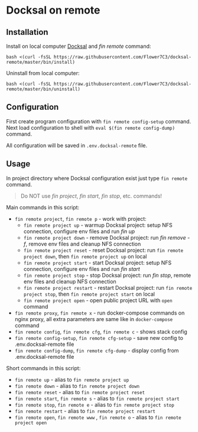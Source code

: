 # Docksal on remote

## Installation

Install on local computer [Docksal](https://docksal.io/installation) and *fin remote* command:

```
bash <(curl -fsSL https://raw.githubusercontent.com/Flower7C3/docksal-remote/master/bin/install)
```

Uninstall from local computer:
```
bash <(curl -fsSL https://raw.githubusercontent.com/Flower7C3/docksal-remote/master/bin/uninstall)
```

## Configuration

First create program configuration with `fin remote config-setup` command. 
Next load configuration to shell with `eval $(fin remote config-dump)` command.

All configuration will be saved in `.env.docksal-remote` file.


## Usage

In project directory where Docksal configuration exist just type `fin remote` command.

> Do NOT use *fin project*, *fin start*, *fin stop*, etc. commands!

Main commands in this script:
* `fin remote project`, `fin remote p` - work with project:
    * `fin remote project up` - warmup Docksal project: setup NFS connection, configure env files and run *fin up*
    * `fin remote project down` - remove Docksal project: run *fin remove -f*, remove env files and cleanup NFS connection
    * `fin remote project reset` - reset Docksal project: run `fin remote project down`, then `fin remote project up` on local 
    * `fin remote project start` - start Docksal project: setup NFS connection, configure env files and run *fin start*
    * `fin remote project stop` - stop Docksal project: run *fin stop*, remote env files and cleanup NFS connection
    * `fin remote project restart` - restart Docksal project: run `fin remote project stop`, then `fin remote project start` on local 
    * `fin remote project open` - open public project URL with `open` command
* `fin remote proxy`, `fin remote x` - run docker-compose commands on nginx proxy, all extra parameters are same like in `docker-compose` command
* `fin remote config`, `fin remote cfg`, `fin remote c` - shows stack config
* `fin remote config-setup`, `fin remote cfg-setup` - save new config to .env.docksal-remote file
* `fin remote config-dump`, `fin remote cfg-dump` - display config from .env.docksal-remote file

Short commands in this script:
* `fin remote up` - alias to `fin remote project up`
* `fin remote down` - alias to `fin remote project down`
* `fin remote reset` - alias to `fin remote project reset`
* `fin remote start`, `fin remote s` - alias to `fin remote project start`
* `fin remote stop`, `fin remote e` - alias to `fin remote project stop`
* `fin remote restart` - alias to `fin remote project restart`
* `fin remote open`, `fin remote www` , `fin remote o` - alias to `fin remote project open`
